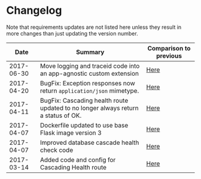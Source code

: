 # Changelog

Note that requirements updates are not listed here unless they result in more changes than just updating the version number.

|Date|Summary|Comparison to previous|
|---|---|---|
|2017-06-30|Move logging and traceid code into an app-agnostic custom extension| [Here](http://192.168.249.38/skeletons/flask-skeleton-api/commit/b4405c9389e7173511b6dd5d9f530942310e719b)|
|2017-04-20|BugFix: Exception responses now return `application/json` mimetype.| [Here](http://192.168.249.38/skeletons/flask-skeleton-api/commit/244abe82bfa89a4864e1f1000181da32e0ea38be)|
|2017-04-11|BugFix: Cascading health route updated to no longer always return a status of OK.| [Here](http://192.168.249.38/skeletons/flask-skeleton-api/compare/fb43404b39a843fa0ae4c49efb51716178cf7cf4...7744e96b4b8250fbf0f9609b4a9923154dd852c3) |
|2017-04-07|Dockerfile updated to use base Flask image version 3| [Here](http://192.168.249.38/skeletons/flask-skeleton-api/commit/40754a1825169d2f2c3f534c79bd4afe82dbe8d5) |
|2017-04-07|Improved database cascade health check code| [Here](http://192.168.249.38/skeletons/flask-skeleton-api/commit/bbec454542c27aabe55084abb98a65b6c7b17897) |
|2017-03-14|Added code and config for Cascading Health route| [Here](http://192.168.249.38/skeletons/flask-skeleton-api/commit/5915ed4be42b93d1e8998a54626c632741c5dad7)|
